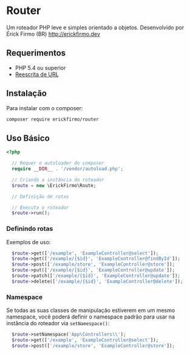 # Router

Um roteador PHP leve e simples orientado a objetos. Desenvolvido por Érick Firmo (BR) http://erickfirmo.dev


## Requerimentos
- PHP 5.4 ou superior
- <a href="https://github.com/erickfirmo/.htaccess" target="_blank">Reescrita de URL</a>


## Instalação
Para instalar com o composer:


```sh
composer require erickfirmo/router
```


## Uso Básico
```php
<?php

  // Requer o autoloader do composer
  require __DIR__ . '/vendor/autoload.php';

  // Criando a instância do roteador
  $route = new \ErickFirmo\Route;

  // Definição de rotas

  // Executa o roteador
  $route->run();

```

### Definindo rotas
Exemplos de uso:
```php
  $route->get(['/example', 'ExampleController@select']);
  $route->get(['/example/{$id}', 'ExampleController@findById']);
  $route->post(['/example/store', 'ExampleController@store']);
  $route->put(['/example/{$id}', 'ExampleController@update']);
  $route->patch(['/example/{$id}', 'ExampleController@update']);
  $route->delete(['/example/{$id}', 'ExampleController@delete']);
```

### Namespace
Se todas as suas classes de manipulação estiverem em um mesmo namespace, você poderá definir o namespace padrão para usar na instância do roteador via `setNamespace()`:
```php
  $route->setNamespace('App\Controllers\\');
  $route->get(['/example', 'ExampleController@select']);
  $route->post(['/example/store', 'ExampleController@store']);
```

<!--## Licença
` erickfirmo/router` é uma biblioteca de código aberto licenciado sob a licença <a href="https://opensource.org/licenses/MIT" target="_blank">MIT</a>.-->


<!--<a href="https://erickfirmo.dev" target="_blank">Érick Firmo</a>-->
